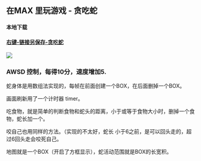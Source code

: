 
## 在MAX 里玩游戏 - 贪吃蛇

#### 本地下载

#### [右键-链接另保存-贪吃蛇](https://gitee.com/to4698/ND_tools/raw/master/snake/snake_v2.1.ms "贪吃蛇")

![](https://gitee.com/to4698/ND_tools/raw/master/snake/G6CFDLL{DARPQAG[8ORCX9N.png)

### AWSD 控制，每得10分，速度增加5.

蛇身体是用数组法实现的，每帧在前面创建一个BOX，在后面删掉一个BOX。

画面刷新用了一个计时器 timer。

吃食物，就是简单的判断食物和蛇头的距离，小于或等于食物大小时，删掉一个食物，蛇长加一个。

咬自己也用同样的方法。（实现的不太好，蛇长 小于6之前，是可以回头走的，超过6回头走会咬死自己。

地图就是一个BOX（开启了方框显示），蛇活动范围就是BOX的长宽积。